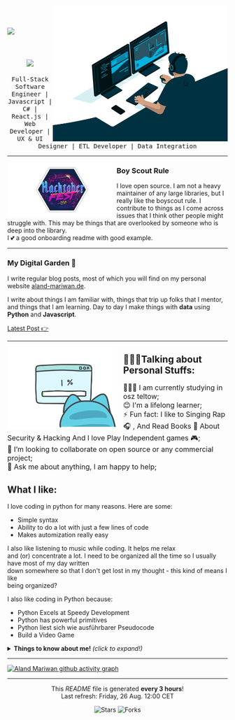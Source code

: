 <img align="right" alt="GIF" src="code.gif" width="400" height="310" />
<h1>
  <a href="https://git.io/typing-svg">
    <img src="https://readme-typing-svg.herokuapp.com/?lines=Hello,+World!;My+name+is+Aland+Mariwan.;Welcome+to+my+profile!&center=true&size=27">
  </a>
</h1>
<br/>
<p align="center">
  <img src="https://user-images.githubusercontent.com/5679180/79618120-0daffb80-80be-11ea-819e-d2b0fa904d07.gif" width="27px">
  <br><br>
  <samp align="right">
          Full-Stack Software Engineer | Javascript | C# | React.js | Web Developer | UX & UI Designer | ETL Developer | Data Integration 
    <br>
  </samp>
</p>

  ---
  
  <p>
  <img width="250" align='left' src="https://github.com/amariwan/amariwan/blob/master/hacktoberfest.png">
</p>
 
### Boy Scout Rule

I love open source.  I am not a heavy maintainer of any large libraries, but I really like the boyscout rule.  I contribute to things as I come across issues that I think other people might struggle with.  This may be things that are overlooked by someone who is deep into the library.<br>I 💕 a good onboarding readme with good example.

 ---


### My Digital Garden 🌱

I write regular blog posts, most of which you will find on my personal website [aland-mariwan.de](https://aland-mariwan.de).

I write about things I am familiar with, things that trip up folks that I mentor, and things that I am learning.  Day to day I make things with **data** using **Python** and **Javascript**. 

[Latest Post 👉](https://aland-mariwan.de/blog.php)

 ---
 
<div >
<img align='left' style="margin-right:15px" src="error.gif" width="250">
</div >
<h2> 👨🏽‍💻Talking about Personal Stuffs:</h2>
<p style="font-size:16px">👨🏻‍🎓 I am currently studying in osz teltow;<br>😊 I'm a lifelong learner;<br>⚡ Fun fact: I like to Singing Rap 🎧 , And Read Books 📕 About Security & Hacking And I love Play Independent games 🎮;<br>👯 I’m looking to collaborate on open source or any commercial project;<br>💬 Ask me about anything, I am happy to help;

## What I like:
I love coding in python for many reasons. Here are some:
  * Simple syntax
  * Ability to do a lot with just a few lines of code
  * Makes automization really easy  
  
I also like listening to music while coding. It helps me relax  
and (or) concentrate a lot.
I need to be organized all the time so I usually have most of my day written  
down somewhere so that I don't get lost in my thought - this kind of means I like  
being organized?  
  
I also like coding in Python because:
 * Python Excels at Speedy Development
 * Python has powerful primitives  
 * Python liest sich wie ausführbarer Pseudocode
 * Build a Video Game 

  <details>
  <summary> <b> Things to know about me! </b> <i>(click to expand!)</i> </summary>
  <br>
🏆 Github Status

  <a href="https://github.com/anuraghazra/github-readme-stats"><img alt="Aland Mariwan Github Stats" src="https://github-readme-stats.vercel.app/api/?username=amariwan&show_icons=true&include_all_commits=true&count_private=true&theme=react&hide_border=true&bg_color=1F222E&title_color=F85D7F&icon_color=F8D866" height="192px"/></a>
  <a href="https://github.com/anuraghazra/github-readme-stats"><img alt="Aland Mariwan's Top Languages" src="https://github-readme-stats.vercel.app/api/top-langs/?username=amariwan&langs_count=8&layout=compact&theme=react&hide_border=true&bg_color=1F222E&title_color=F85D7F&icon_color=F8D866&hide=Jupyter%20Notebook" height="192px"/></a>
  <br/>
  <b>Note:</b> Top languages is only a metric of the languages my public code consists of and doesn't reflect experience or skill level.
    
## Visitors*
![Visitor Count](https://profile-counter.glitch.me/amariwan/count.svg)
  
  ### Some of my most used languages, but open to learn new ones

![JavaScript](https://img.shields.io/badge/-JavaScript-000?&logo=JavaScript)
![TypeScript](https://img.shields.io/badge/-TypeScript-000?&logo=TypeScript)
![Go](https://img.shields.io/badge/-Go-000?&logo=Go)
![Python](https://img.shields.io/badge/-Python-000?&logo=Python)
![Solidity](https://img.shields.io/badge/-Solidity-000?&logo=Solidity)
![Dart](https://img.shields.io/badge/-Dart-000?&logo=Dart)
![C++](https://img.shields.io/badge/-C++-000?&logo=c%2b%2b&logoColor=00599C)
![SQL](https://img.shields.io/badge/-SQL-000?&logo=MySQL)
![PHP](https://img.shields.io/badge/-Php-000?&logo=Php)
![Bash](https://img.shields.io/badge/-Bash-000?&logo=gnu-bash)


### Some of my most used technologies, but open to learn new ones

![Node.js](https://img.shields.io/badge/-Node.js-000?&logo=node.js)
![React](https://img.shields.io/badge/-React-000?&logo=React)
![React Native](https://img.shields.io/badge/-React_Native-000?&logo=React)
![Gatsby](https://img.shields.io/badge/-Gatsby-000?&logo=Gatsby)
![Flutter](https://img.shields.io/badge/-Flutter-000?&logo=Flutter)
![Docker](https://img.shields.io/badge/-Docker-000?&logo=Docker)
![PostgreSQL](https://img.shields.io/badge/-PostgreSQL-000?&logo=PostgreSQL)
![Linux](https://img.shields.io/badge/-Linux-000?&logo=Linux)
  
 </details>
  
------------

  
[![Aland Mariwan github activity graph](https://activity-graph.herokuapp.com/graph?username=amariwan&theme=react-dark&hide_border=true)](https://activity-graph.herokuapp.com/graph?username=amariwan&theme=react-dark&hide_border=true)

<!-- [![Aland Mariwan Streak](https://github-readme-streak-stats.herokuapp.com/?user=amariwan&theme=react&background=0d1117&border=666)](https://github-readme-streak-stats.herokuapp.com/?user=amariwan&theme=react&background=0d1117&border=666)
 -->

------------


<p align="center">This <i>README</i> file is generated <b>every 3 hours</b>!</br>Last refresh: Friday, 26 Aug. 12:00 CET<br /></p>
<p align="center">
<img alt="Stars" src="https://img.shields.io/github/stars/amariwan/amariwan?style=flat-square&labelColor=343b41"/> 
<img alt="Forks" src="https://img.shields.io/github/forks/amariwan/amariwan?style=flat-square&labelColor=343b41"/>
</p>




